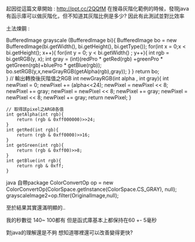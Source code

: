 起因從這篇文章開始 : http://ppt.cc/2QQfM
在搜尋灰階化範例的時候，發現java有函示庫可以做灰階化，但不知道其灰階比例是多少?
因此有此測試並對比效率

土法煉鋼 : 

BufferedImage grayscale (BufferedImage bi){
    BufferedImage bo = new BufferedImage(bi.getWidth(), bi.getHeight(), bi.getType());
        for(int x = 0;x < bi.getHeight(); x++){
            for(int y = 0; y < bi.getWidth() ; y++){
                int rgb = bi.getRGB(y, x);
                int gray = (int)(redPro * getRed(rgb) +greenPro * getGreen(rgb)+bluePro * getBlue(rgb));
                bo.setRGB(y,x,newGrayRGB(getAlpha(rgb),gray));
            }
        }
    return bo;                
}
// 輸出轉換後灰階值之RGB
    int newGrayRGB(int alpha , int gray){
        int newPixel = 0; 
        newPixel += (alpha<<24); 
        newPixel = newPixel << 8; 
        newPixel += gray; 
        newPixel = newPixel << 8; 
        newPixel += gray; 
        newPixel = newPixel << 8; 
        newPixel += gray; 
        return newPixel; 
    }
        
    // 取得該pixel之ARGB各值 
    int getAlpha(int rgb){
        return (rgb & 0xff000000)>>24;
    }
    int getRed(int rgb){
        return (rgb & 0xff0000)>>16;
    }
    int getGreen(int rgb){
        return (rgb & 0xff00)>>8;
    }
    int getBlue(int rgb){
        return rgb & 0xff;
    }
  
java 自帶package
 ColorConvertOp op = new ColorConvertOp(ColorSpace.getInstance(ColorSpace.CS_GRAY), null);
   grayscaleImage2=op.filter(OriginalImage,null);

至於結果其實還滿明顯的..


我的秒數從 140~ 100都有
但是函式庫基本上都保持在60 +- 5毫秒

對java的理解還是不夠
想知道哪裡還可以改善變得更快?
